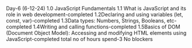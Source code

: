Day-6 (6-12-24) 
1.0 JavaScript Fundamentals
    1.1 What is JavaScript and its role in web development-completed
    1.2Declaring and using variables (let, const, var)-completed
    1.3Data types: Numbers, Strings, Booleans, etc-completed
    1.4Writing and calling functions-completed
    1.5Basics of DOM (Document Object Model): Accessing and modifying HTML elements using JavaScript-completed
total no of hours spend-3
No blockers



